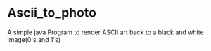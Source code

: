 # Ascii_to_photo
A simple java Program to render ASCII art back to a black and white image(0's and 1's)

